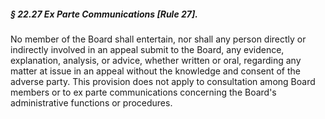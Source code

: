 ##### § 22.27 Ex Parte Communications [Rule 27]. #####

No member of the Board shall entertain, nor shall any person directly or indirectly involved in an appeal submit to the Board, any evidence, explanation, analysis, or advice, whether written or oral, regarding any matter at issue in an appeal without the knowledge and consent of the adverse party. This provision does not apply to consultation among Board members or to ex parte communications concerning the Board's administrative functions or procedures.